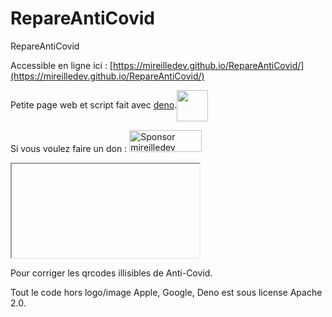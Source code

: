 # RepareAntiCovid
RepareAntiCovid

Accessible en ligne ici : [https://mireilledev.github.io/RepareAntiCovid/](https://mireilledev.github.io/RepareAntiCovid/)

Petite page web et script fait avec [deno](https://deno.land/).<a href="https://deno.land/"><img src="https://mireilledev.github.io/RepareAntiCovid/img/Deno.svg" width="50" style="vertical-align: middle;"></a>

Si vous voulez faire un don : <a href="https://deno.land/"><img src="https://github.com/sponsors/mireilledev/button"  height="35" width="116" title="Sponsor mireilledev" style="border: 0;"></a>
<iframe src="" ></iframe>


Pour corriger les qrcodes illisibles de Anti-Covid.

Tout le code hors logo/image Apple, Google, Deno est sous license Apache 2.0.


